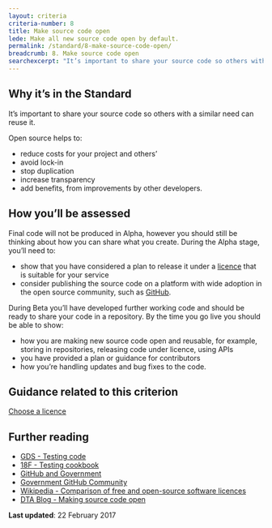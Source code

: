 ```yaml
---
layout: criteria
criteria-number: 8
title: Make source code open
lede: Make all new source code open by default. 
permalink: /standard/8-make-source-code-open/
breadcrumb: 8. Make source code open
searchexcerpt: "It’s important to share your source code so others with a similar need can reuse it. Open source helps to reduce costs for your project and others’, avoid lock-in, stop duplication, increase transparency, add benefits, from improvements by other developers."
---
```


## Why it’s in the Standard

It’s important to share your source code so others with a similar need can reuse it. 

Open source helps to:

- reduce costs for your project and others’
- avoid lock-in
- stop duplication
- increase transparency
- add benefits, from improvements by other developers.

## How you’ll be assessed

Final code will not be produced in Alpha, however you should still be thinking about how you can share what you create. During the Alpha stage, you’ll need to: 

- show that you have considered a plan to release it under a [licence](http://choosealicense.com/) that is suitable for your service
- consider publishing the source code on a platform with wide adoption in the open source community, such as [GitHub](https://github.com/).

During Beta you’ll have developed further working code and should be ready to share your code in a repository. By the time you go live you should be able to show:

- how you are making new source code open and reusable, for example, storing in repositories, releasing code under licence, using APIs
- you have provided a plan or guidance for contributors
- how you’re handling updates and bug fixes to the code.

## Guidance related to this criterion

[Choose a licence](http://choosealicense.com/)

## Further reading
  
- [GDS - Testing code](https://www.gov.uk/service-manual/making-software/code-testing.html)
- [18F - Testing cookbook](https://pages.18f.gov/testing-cookbook/)
- [GitHub and Government](https://government.github.com/)
- [Government GitHub Community](https://government.github.com/community/)
- [Wikipedia - Comparison of free and open-source software licences](https://en.wikipedia.org/wiki/Comparison_of_free_and_open-source_software_licenses)
- [DTA Blog - Making source code open](https://www.dta.gov.au/blog/making-source-code-open/)

**Last updated**: 22 February 2017
